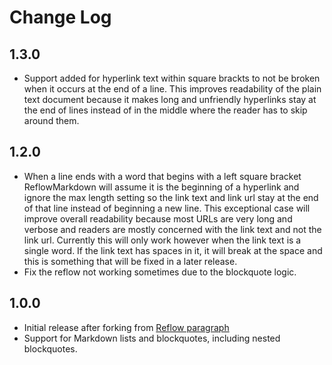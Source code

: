 Change Log
==========

1.3.0
-----
 - Support added for hyperlink text within square brackts to not be broken 
   when it occurs at the end of a line. This improves readability of the plain 
   text document because it makes long and unfriendly hyperlinks stay at the 
   end of lines instead of in the middle where the reader has to skip around them.

1.2.0
-----
- When a line ends with a word that begins with a left square bracket 
  ReflowMarkdown will assume it is the beginning of a hyperlink and ignore the 
  max length setting so the link text and link url stay at the end of that 
  line instead of beginning a new line. This exceptional case will improve 
  overall readability because most URLs are very long and verbose and readers 
  are mostly concerned with the link text and not the link url. Currently this 
  will only work however when the link text is a single word.   If the link text
  has spaces in it, it will break at the space and this is something that will be
  fixed in a later release.
- Fix the reflow not working sometimes due to the blockquote logic.

1.0.0
-----
- Initial release after forking from [Reflow paragraph](https://marketplace.visualstudio.com/items?itemName=TroelsDamgaard.reflow-paragraph)
- Support for Markdown lists and blockquotes, including nested blockquotes.